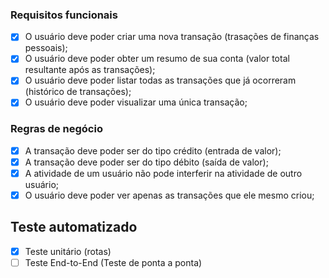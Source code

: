 ### Requisitos funcionais

- [x] O usuário deve poder criar uma nova transação (trasações de finanças pessoais);
- [x] O usuário deve poder obter um resumo de sua conta (valor total resultante após as transações);
- [x] O usuário deve poder listar todas as transações que já ocorreram (histórico de transações);
- [x] O usuário deve poder visualizar uma única transação;

### Regras de negócio

- [x] A transação deve poder ser do tipo crédito (entrada de valor);
- [x] A transação deve poder ser do tipo débito (saída de valor);
- [x] A atividade de um usuário não pode interferir na atividade de outro usuário;
- [x] O usuário deve poder ver apenas as transações que ele mesmo criou;

## Teste automatizado

- [x] Teste unitário (rotas)
- [ ] Teste End-to-End (Teste de ponta a ponta)